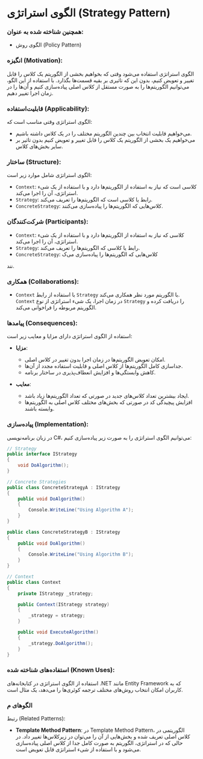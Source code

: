 # الگوی استراتژی (Strategy Pattern)

### همچنین شناخته شده به عنوان:
- الگوی روش (Policy Pattern)

### انگیزه (Motivation):
الگوی استراتژی استفاده می‌شود وقتی که بخواهیم بخشی از الگوریتم یک کلاس را قابل تغییر و تعویض کنیم، بدون این که تاثیری بر بقیه قسمت‌ها بگذارد. با استفاده از این الگو، می‌توانیم الگوریتم‌ها را به صورت مستقل از کلاس اصلی پیاده‌سازی کنیم و آن‌ها را در زمان اجرا تغییر دهیم.

### قابلیت‌استفاده (Applicability):
الگوی استراتژی وقتی مناسب است که:
- می‌خواهیم قابلیت انتخاب بین چندین الگوریتم مختلف را در یک کلاس داشته باشیم.
- می‌خواهیم یک بخشی از الگوریتم یک کلاس را قابل تغییر و تعویض کنیم بدون تاثیر بر سایر بخش‌های کلاس.

### ساختار (Structure):
الگوی استراتژی شامل موارد زیر است:
- `Context`: کلاسی است که نیاز به استفاده از الگوریتم‌ها دارد و با استفاده از یک شیء استراتژی، آن را اجرا می‌کند.
- `Strategy`: رابط یا کلاسی است که الگوریتم‌ها را تعریف می‌کند.
- `ConcreteStrategy`: کلاس‌هایی که الگوریتم‌ها را پیاده‌سازی می‌کنند.

### شرکت‌کنندگان (Participants):
- `Context`: کلاسی که نیاز به استفاده از الگوریتم‌ها دارد و با استفاده از یک شیء استراتژی، آن را اجرا می‌کند.
- `Strategy`: رابط یا کلاسی که الگوریتم‌ها را تعریف می‌کند.
- `ConcreteStrategy`: کلاس‌هایی که الگوریتم‌ها را پیاده‌سازی می‌ک

نند.

### همکاری (Collaborations):
- `Context` با استفاده از رابط `Strategy` با الگوریتم مورد نظر همکاری می‌کند. `Context` در زمان اجرا، یک شیء استراتژی از نوع `Strategy` را دریافت کرده و الگوریتم مربوطه را فراخوانی می‌کند.

### پیامدها (Consequences):
استفاده از الگوی استراتژی دارای مزایا و معایب زیر است:
- **مزایا**:
    - امکان تعویض الگوریتم‌ها در زمان اجرا بدون تغییر در کلاس اصلی.
    - جداسازی کامل الگوریتم‌ها از کلاس اصلی و قابلیت استفاده مجدد از آن‌ها.
    - کاهش وابستگی‌ها و افزایش انعطاف‌پذیری در ساختار برنامه.

- **معایب**:
    - ایجاد بیشترین تعداد کلاس‌های جدید در صورتی که تعداد الگوریتم‌ها زیاد باشد.
    - افزایش پیچیدگی کد در صورتی که بخش‌های مختلف کلاس اصلی به الگوریتم‌ها وابسته باشند.

### پیاده‌سازی (Implementation):
در زبان برنامه‌نویسی C#، می‌توانیم الگوی استراتژی را به صورت زیر پیاده‌سازی کنیم:

```csharp
// Strategy
public interface IStrategy
{
    void DoAlgorithm();
}

// Concrete Strategies
public class ConcreteStrategyA : IStrategy
{
    public void DoAlgorithm()
    {
        Console.WriteLine("Using Algorithm A");
    }
}

public class ConcreteStrategyB : IStrategy
{
    public void DoAlgorithm()
    {
        Console.WriteLine("Using Algorithm B");
    }
}

// Context
public class Context
{
    private IStrategy _strategy;

    public Context(IStrategy strategy)
    {
        _strategy = strategy;
    }

    public void ExecuteAlgorithm()
    {
        _strategy.DoAlgorithm();
    }
}
```

### استفاده‌های شناخته شده (Known Uses):
استفاده از الگوی استراتژی در کتابخانه‌های .NET مانند Entity Framework که به کاربران امکان انتخاب روش‌های مختلف ترجمه کوئری‌ها را می‌دهد، یک مثال است.

### الگوهای م

رتبط (Related Patterns):
- **Template Method Pattern**: در Template Method Pattern، الگوریتمی در کلاس اصلی تعریف شده و بخش‌هایی از آن را می‌توان در زیرکلاس‌ها تغییر داد. در حالی که در استراتژی، الگوریتم به صورت کامل جدا از کلاس اصلی پیاده‌سازی می‌شود و با استفاده از شیء استراتژی قابل تعویض است.